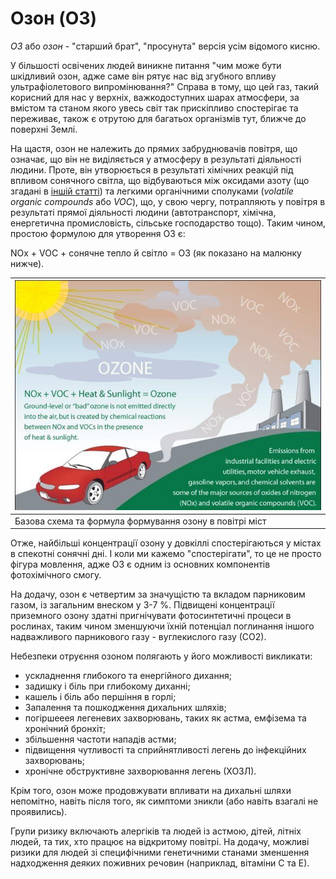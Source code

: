﻿# Озон (O3)

_О3_ або _озон_ - "старший брат", "просунута" версія усім відомого кисню. 

У більшості освічених людей виникне питання "чим може бути шкідливий озон, адже саме він рятує нас від згубного впливу ультрафіолетового випромінювання?" Справа в тому, що цей газ, такий корисний для нас у верхніх, важкодоступних шарах атмосфери, за вмістом та станом якого увесь світ так прискіпливо спостерігає та переживає, також є отрутою для багатьох організмів тут, ближче до поверхні Землі.   

На щастя, озон не належить до прямих забруднювачів повітря, що означає, що він не виділяється у атмосферу в результаті діяльності людини. Проте, він утворюється в результаті хімічних реакцій під впливом сонячного світла, що відбуваються між оксидами азоту (що згадані в [іншій статті](no2.md)) та легкими органічними сполуками (_volatile organic compounds_ або _VOC_), що, у свою чергу, потрапляють у повітря в результаті прямої діяльності людини (автотранспорт, хімічна, енергетична промисловість, сільське господарство тощо). Таким чином, простою формулою для утворення О3 є:

NOx + VOC + сонячне тепло й світло = О3 (як показано на малюнку нижче).

| ![1st picture](img/o3_form.jpg ':size=450')            |
| --- |
| Базова схема та формула формування озону в повітрі міст |

Отже, найбільші концентрації озону у довкіллі спостерігаються у містах в спекотні сонячні дні. І коли ми кажемо "спостерігати", то це не просто фігура мовлення, адже О3 є одним із основних компонентів фотохімічного смогу. 

На додачу, озон є четвертим за значущістю та вкладом парниковим газом, із загальним внеском у 3-7 %. Підвищені концентрації приземного озону здатні пригнічувати фотосинтетичні процеси в рослинах, таким чином зменшуючи їхній потенціал поглинання іншого надважливого парникового газу - вуглекислого газу (СО2).

Небезпеки отруєння озоном полягають у його можливості викликати:

- ускладнення глибокого та енергійного дихання;
- задишку і біль при глибокому диханні;
- кашель і біль або першіння в горлі;
- Запалення та пошкодження дихальних шляхів;
- погіршееея легеневих захворювань, таких як астма, емфізема та хронічний бронхіт;
- збільшення частоти нападів астми;
- підвищення чутливості та сприйнятливості легень до інфекційних захворювань;
- хронічне обструктивне захворювання легень (ХОЗЛ).

Крім того, озон може продовжувати впливати на дихальні шляхи непомітно, навіть після того, як симптоми зникли (або навіть взагалі не проявились). 

Групи ризику включають алергіків та людей із астмою, дітей, літніх людей, та тих, хто працює на відкритому повітрі. На додачу, можливі ризики для людей зі специфічними генетичними станами зменшення надходження деяких поживних речовин (наприклад, вітаміни С та Е).  
